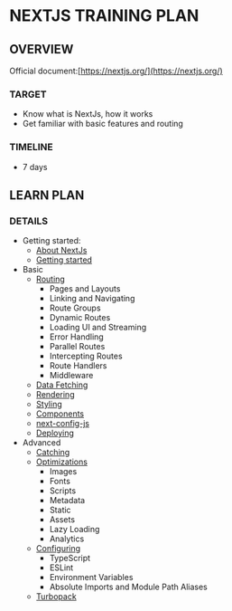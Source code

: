 # NEXTJS TRAINING PLAN

## OVERVIEW

Official document:[https://nextjs.org/](https://nextjs.org/)

### TARGET

- Know what is NextJs, how it works
- Get familiar with basic features and routing

### TIMELINE

- 7 days

## LEARN PLAN

### DETAILS

- Getting started:
  - [About NextJs](https://nextjs.org/learn/foundations/about-nextjs)
  - [Getting started](https://nextjs.org/docs)
- Basic
  - [Routing](https://nextjs.org/docs/app/building-your-application/routing)
    - Pages and Layouts
    - Linking and Navigating
    - Route Groups
    - Dynamic Routes
    - Loading UI and Streaming
    - Error Handling
    - Parallel Routes
    - Intercepting Routes
    - Route Handlers
    - Middleware
  - [Data Fetching](https://nextjs.org/docs/app/building-your-application/data-fetching)
  - [Rendering](https://nextjs.org/docs/app/building-your-application/rendering)
  - [Styling](https://nextjs.org/docs/app/building-your-application/styling)
  - [Components](https://nextjs.org/docs/app/api-reference/components)
  - [next-config-js](https://nextjs.org/docs/app/api-reference/next-config-js)
  - [Deploying](https://nextjs.org/docs/app/building-your-application/deploying)
- Advanced
  - [Catching](https://nextjs.org/docs/app/building-your-application/caching)
  - [Optimizations](https://nextjs.org/docs/app/building-your-application/optimizing)
    - Images
    - Fonts
    - Scripts
    - Metadata
    - Static
    - Assets
    - Lazy Loading
    - Analytics
  - [Configuring](https://nextjs.org/docs/app/building-your-application/configuring)
    - TypeScript
    - ESLint
    - Environment Variables
    - Absolute Imports and Module Path Aliases
  - [Turbopack](https://nextjs.org/docs/architecture/turbopack)
